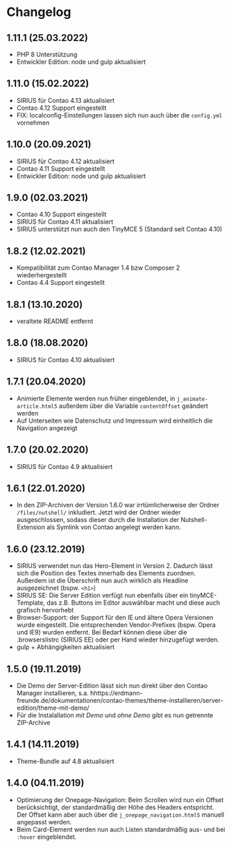 # Changelog

## 1.11.1 (25.03.2022)
- PHP 8 Unterstützung
- Entwickler Edition: node und gulp aktualisiert

## 1.11.0 (15.02.2022)
- SIRIUS für Contao 4.13 aktualisiert
- Contao 4.12 Support eingestellt
- FIX: localconfig-Einstellungen lassen sich nun auch über die `config.yml` vornehmen

## 1.10.0 (20.09.2021)
- SIRIUS für Contao 4.12 aktualisiert
- Contao 4.11 Support eingestellt
- Entwickler Edition: node und gulp aktualisiert

## 1.9.0 (02.03.2021)
- Contao 4.10 Support eingestellt
- SIRIUS für Contao 4.11 aktualisiert
- SIRIUS unterstützt nun auch den TinyMCE 5 (Standard seit Contao 4.10) 

## 1.8.2 (12.02.2021)
- Kompatibilität zum Contao Manager 1.4 bzw Composer 2 wiederhergestellt
- Contao 4.4 Support eingestellt

## 1.8.1 (13.10.2020)
- veraltete README entfernt

## 1.8.0 (18.08.2020)
- SIRIUS für Contao 4.10 aktualisiert

## 1.7.1 (20.04.2020)
- Animierte Elemente werden nun früher eingeblendet, in `j_animate-article.html5` außerdem über die Variable `contentOffset` geändert werden
- Auf Unterseiten wie Datenschutz und Impressum wird einheitlich die Navigation angezeigt 

## 1.7.0 (20.02.2020)
- SIRIUS für Contao 4.9 aktualisiert

## 1.6.1 (22.01.2020)
- In den ZIP-Archiven der Version 1.6.0 war irrtümlicherweise der Ordner `/files/nutshell/` inkludiert. Jetzt wird der Ordner wieder ausgeschlossen, sodass dieser durch die Installation der Nutshell-Extension  als Symlink von Contao angelegt werden kann.

## 1.6.0 (23.12.2019)
- SIRIUS verwendet nun das Hero-Element in Version 2. Dadurch lässt sich die Position des Textes innerhalb des Elements zuordnen. Außerdem ist die Überschrift nun auch wirklich als Headline ausgezeichnet (bspw. `<h1>`)
- SIRIUS SE: Die Server Edition verfügt nun ebenfalls über ein tinyMCE-Template, das z.B. Buttons im Editor auswählbar macht und diese auch grafisch hervorhebt
- Browser-Support: der Support für den IE und ältere Opera Versionen wurde eingestellt. Die entsprechenden Vendor-Prefixes (bspw. Opera und IE9) wurden entfernt. Bei Bedarf können diese über die .browserslistrc (SIRIUS EE) oder per Hand wieder hinzugefügt werden.
- gulp + Abhängigkeiten aktualisiert 


## 1.5.0 (19.11.2019)
- Die Demo der Server-Edition lässt sich nun direkt über den Contao Manager installieren, s.a. hhttps://erdmann-freunde.de/dokumentationen/contao-themes/theme-installieren/server-edition/theme-mit-demo/
- Für die Instalallation _mit Demo_ und _ohne Demo_ gibt es nun getrennte ZIP-Archive

## 1.4.1 (14.11.2019)
- Theme-Bundle auf 4.8 aktualisiert

## 1.4.0 (04.11.2019)
- Optimierung der Onepage-Navigation: Beim Scrollen wird nun ein Offset berücksichtigt, der standardmäßig der Höhe des Headers entspricht. Der Offset kann aber auch über die `j_onepage_navigation.html5` manuell angepasst werden.
- Beim Card-Element werden nun auch Listen standardmäßig aus- und bei `:hover` eingeblendet. 
